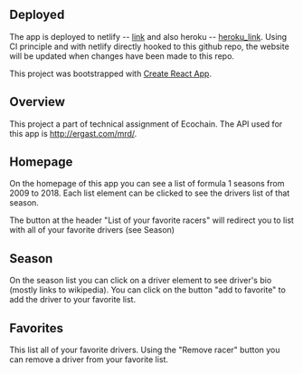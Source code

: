 ## Deployed

The app is deployed to netlify -- [link](https://wonderful-knuth-18d92e.netlify.com)
and also heroku -- [heroku_link](https://ecassignment.herokuapp.com).
Using CI principle and with netlify directly hooked to this github repo, the website will be updated when changes have been made to this repo.

This project was bootstrapped with [Create React App](https://github.com/facebook/create-react-app).

## Overview

This project a part of technical assignment of Ecochain.
The API used for this app is http://ergast.com/mrd/.

## Homepage

On the homepage of this app you can see a list of formula 1 seasons from 2009 to 2018.
Each list element can be clicked to see the drivers list of that season.

The button at the header "List of your favorite racers" will redirect you to list with all of your favorite drivers (see Season)

## Season

On the season list you can click on a driver element to see driver's bio (mostly links to wikipedia).
You can click on the button "add to favorite" to add the driver to your favorite list.

## Favorites

This list all of your favorite drivers. Using the "Remove racer" button you can remove a driver from your favorite list.

